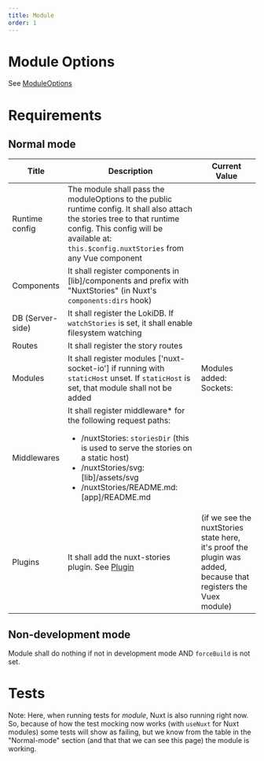 ```yaml
---
title: Module
order: 1
---
```


# Module Options

See [ModuleOptions](/stories/en/Documentation/Configuration#module-options)

# Requirements

## Normal mode

| Title | Description | Current Value |
| --- | --- | --- |
| Runtime config | The module shall pass the moduleOptions to the public runtime config. It shall also attach the stories tree to that runtime config. This config will be available at: `this.$config.nuxtStories` from any Vue component | <json :data="$config.nuxtStories" :deep="1" /> |
| Components | It shall register components in [lib]/components and prefix with "NuxtStories" (in Nuxt's `components:dirs` hook) | <json :data="componentNames('NuxtStories').sort()" />  |
| DB (Server-side) | It shall register the LokiDB. If `watchStories` is set, it shall enable filesystem watching | |
| Routes | It shall register the story routes | <json :data="$config.nuxtStories.routes" /> 
| Modules | It shall register modules ['nuxt-socket-io'] if running with `staticHost` unset. If `staticHost` is set, that module shall not be added | Modules added: <json :data="$config.nuxtStories.modulesAdded" /><br/>Sockets: <json  :data="$config.nuxtSocketIO" /> |
| Middlewares | It shall register middleware* for the following request paths: <ul><li>/nuxtStories: `storiesDir` (this is used to serve the stories on a static host) </li><li>/nuxtStories/svg: [lib]/assets/svg</li><li>/nuxtStories/README.md: [app]/README.md </li> </ul> | <json :data="$config.nuxtStories.middlewares" /> |
| Plugins | It shall add the nuxt-stories plugin. See [Plugin](./Plugin) | <json :data="$store.state.$nuxtStories" :deep="1" /> (if we see the nuxtStories state here, it's proof the plugin was added, because that registers the Vuex module) |

## Non-development mode

Module shall do nothing if not in development mode AND `forceBuild` is not set.

 # Tests

<NuxtStoriesTestRunner testFile="test/specs/Module.spec.js" />

Note: Here, when running tests for *module*, Nuxt is also running right now. So, because of how the test mocking now works (with `useNuxt` for Nuxt modules) some tests will show as failing, but we know from the table in the "Normal-mode" section (and that that we can see this page) the module is working.